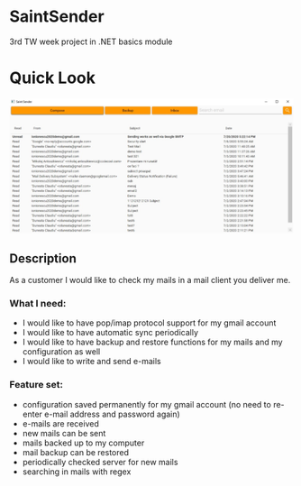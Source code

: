 # SaintSender
3rd TW week project in .NET basics module

# Quick Look
![alt text](SaintSenderScreenshot.jpg?raw=true)

## Description
As a customer I would like to check my mails in a mail client you deliver me.
### What I need:
* I would like to have pop/imap protocol support for my gmail account
* I would like to have automatic sync periodically
* I would like to have backup and restore functions for my mails and my configuration as well
* I would like to write and send e-mails


### Feature set:
* configuration saved permanently for my gmail account (no need to re-enter e-mail address and password again)
* e-mails are received
* new mails can be sent
* mails backed up to my computer
* mail backup can be restored
* periodically checked server for new mails
* searching in mails with regex
